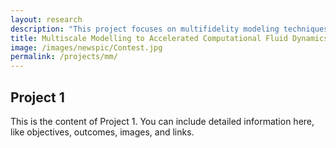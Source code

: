 ```yaml
---
layout: research
description: "This project focuses on multifidelity modeling techniques to improve accuracy and efficiency in simulations."
title: Multiscale Modelling to Accelerated Computational Fluid Dynamics
image: /images/newspic/Contest.jpg
permalink: /projects/mm/
---
```


## Project 1

This is the content of Project 1. You can include detailed information here, like objectives, outcomes, images, and links.
